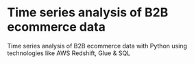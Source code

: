 # Time series analysis of B2B ecommerce data
 Time series analysis of B2B ecommerce data with Python using technologies like AWS Redshift, Glue & SQL
